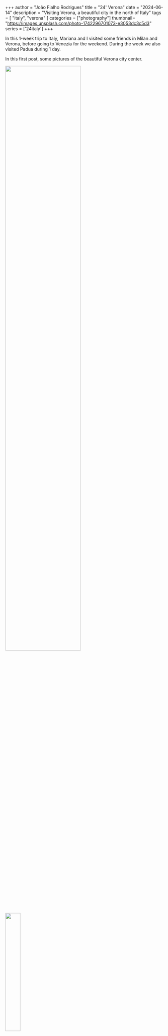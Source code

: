 +++
author = "João Fialho Rodrigues"
title = "24' Verona"
date = "2024-06-14"
description = "Visiting Verona, a beautiful city in the north of Italy"
tags = [
    "italy", "verona"
]
categories = ["photography"]
thumbnail= "https://images.unsplash.com/photo-1742296701073-e3053dc3c5d3"
series = ['24italy']
+++

In this 1-week trip to Italy, Mariana and I visited some friends in Milan and Verona, before going to Venezia for the weekend. During the week we also visited Padua during 1 day.

In this first post, some pictures of the beautiful Verona city center.

<div class="image-row">
    <img src="https://images.unsplash.com/photo-1742296701127-85a771b651cc" width="69%"/>
    <img src="https://images.unsplash.com/photo-1742296701146-fbbc4004ec70" width="31%"/>
</div>

*Ponte Pietra and its views*

<div class="image-row">
    <img src="https://images.unsplash.com/photo-1742296701073-e3053dc3c5d3" width="56%"/>
    <img src="https://images.unsplash.com/photo-1742296701119-383699c9534a" width="44%"/>
</div>

*Climbing up to Castel San Pietro is a must when visiting Verona*

<div class="image-row">
    <img src="https://images.unsplash.com/photo-1742296701061-5a4289495a6c" width="60%"/>
    <img src="https://images.unsplash.com/photo-1742296903365-ea88ddb9c636" width="40%"/>
</div>

*Window facade and statue of Dante Alighieri*

I didn't take the camera for our Opera night but I do recommend attending one Opera in the Verona Coliseum, it is an amazing venue.
